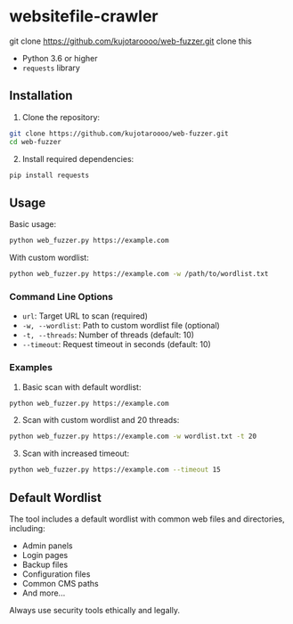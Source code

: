 # websitefile-crawler
git clone https://github.com/kujotaroooo/web-fuzzer.git    clone this



- Python 3.6 or higher
- `requests` library

## Installation

1. Clone the repository:
```bash
git clone https://github.com/kujotaroooo/web-fuzzer.git
cd web-fuzzer
```

2. Install required dependencies:
```bash
pip install requests
```

## Usage

Basic usage:
```bash
python web_fuzzer.py https://example.com
```

With custom wordlist:
```bash
python web_fuzzer.py https://example.com -w /path/to/wordlist.txt
```

### Command Line Options

- `url`: Target URL to scan (required)
- `-w, --wordlist`: Path to custom wordlist file (optional)
- `-t, --threads`: Number of threads (default: 10)
- `--timeout`: Request timeout in seconds (default: 10)

### Examples

1. Basic scan with default wordlist:
```bash
python web_fuzzer.py https://example.com
```

2. Scan with custom wordlist and 20 threads:
```bash
python web_fuzzer.py https://example.com -w wordlist.txt -t 20
```

3. Scan with increased timeout:
```bash
python web_fuzzer.py https://example.com --timeout 15
```

## Default Wordlist

The tool includes a default wordlist with common web files and directories, including:
- Admin panels
- Login pages
- Backup files
- Configuration files
- Common CMS paths
- And more...




Always use security tools ethically and legally. 
